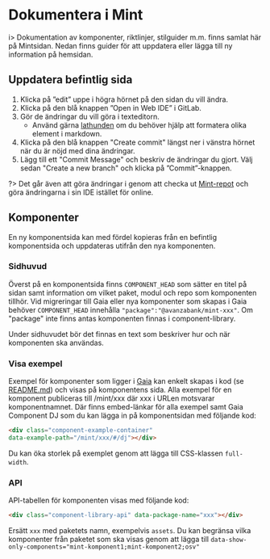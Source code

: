 # Dokumentera i Mint

i> Dokumentation av komponenter, riktlinjer, stilguider m.m. finns samlat här på Mintsidan.
Nedan finns guider för att uppdatera eller lägga till ny information på hemsidan. 

## Uppdatera befintlig sida
1. Klicka på ”edit” uppe i högra hörnet på den sidan du vill ändra.
2. Klicka på den blå knappen ”Open in Web IDE” i GitLab.
3. Gör de ändringar du vill göra i texteditorn. 
   - Använd gärna [lathunden](/guidelines/write-markdown) om du behöver hjälp att formatera olika element i markdown. 
4. Klicka på den blå knappen "Create commit" längst ner i vänstra hörnet när du är nöjd med dina ändringar. 
5. Lägg till ett "Commit Message" och beskriv de ändringar du gjort. Välj sedan "Create a new branch" och klicka på ”Commit”-knappen. 

?> Det går även att göra ändringar i genom att checka ut [Mint-repot](http://redacted/frontend/mint) och göra ändringarna i sin IDE istället för online.   

## Komponenter
En ny komponentsida kan med fördel kopieras från en befintlig komponentsida och uppdateras utifrån den nya komponenten.

### Sidhuvud
Överst på en komponentsida finns `COMPONENT_HEAD` som sätter en titel på sidan samt information om vilket paket, modul och repo som komponenten tillhör.
Vid migreringar till Gaia eller nya komponenter som skapas i Gaia behöver `COMPONENT_HEAD` innehålla `"package":"@avanzabank/mint-xxx"`. Om "package" inte finns antas komponenten finnas i component-library.

Under sidhuvudet bör det finnas en text som beskriver hur och när komponenten ska användas.

### Visa exempel
Exempel för komponenter som ligger i [Gaia](/how-to/gaia) kan enkelt skapas i kod (se [README.md](https://redacted/frontend/gaia/-/blob/main/README.md)) och visas på komponentens sida.
Alla exempel för en komponent publiceras till /mint/xxx där xxx i URLen motsvarar komponentnamnet.
Där finns embed-länkar för alla exempel samt Gaia Component DJ som du kan lägga in på komponentsidan med följande kod:

``` html
<div class="component-example-container" 
data-example-path="/mint/xxx/#/dj"></div>
```

Du kan öka storlek på exemplet genom att lägga till CSS-klassen `full-width`.

### API
API-tabellen för komponenten visas med följande kod:
``` html
<div class="component-library-api" data-package-name="xxx"></div>
```
Ersätt `xxx` med paketets namn, exempelvis `assets`. Du kan begränsa vilka komponenter från paketet som ska visas genom att lägga till `data-show-only-components="mint-komponent1;mint-komponent2;osv"`

